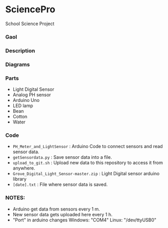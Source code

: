 # SciencePro

School Science Project
### Gaol

### Description

### Diagrams

### Parts
- Light Digital Sensor
- Analog PH sensor
- Arduino Uno
- LED lamp
- Bean 
- Cotton
- Water

### Code
- `PH_Meter_and_LightSensor` : Arduino Code to connect sensors and read sensor data.
- `getSensordata.py` : Save sensor data into a file.
- `upload_to_git.sh` : Upload new data to this repository to access it from anywhere.
- `Grove_Digital_Light_Sensor-master.zip` : Light Digital sensor arduino library
- `[date].txt` : File where sensor data is saved.

### NOTES:
- Arduino get data from sensors every 1 m.
- New sensor data gets uploaded here every 1 h.
- "Port" in arduino changes Windows: "COM4" Linux: "/dev/ttyUSB0"
